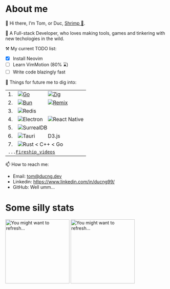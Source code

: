# About me

👋 Hi there, I’m Tom, or Duc, [Shrimp 🦐](https://translate.google.com/?sl=vi&tl=en&text=t%C3%B4m).

👀 A Full-stack Developer, who loves making tools, games and tinkering with new techologies in the wild.

⚒ My current TODO list:
- [x] Install Neovim
- [ ] Learn VimMotion (80% ⌛)
- [ ] Write code blazingly fast

🌱 Things for future me to dig into:

<table>
  <tbody>
    <tr><td>1.</td><td><a href="https://go.dev"><img src="https://img.shields.io/badge/go-%2300ADD8.svg?style=for-the-badge&logo=go&logoColor=white" alt="Go" /></a></td><td><a href="https://ziglang.org"><img src="https://img.shields.io/badge/Zig-%23F7A41D.svg?style=for-the-badge&logo=zig&logoColor=white" alt="Zig" /></a></td></tr>
    <tr><td>2.</td><td><a href="https://bun.sh"><img src="https://img.shields.io/badge/Bun-%23000000.svg?style=for-the-badge&logo=bun&logoColor=white" alt="Bun" /></a></td><td><a href="https://remix.run"><img src="https://img.shields.io/badge/remix-%23000.svg?style=for-the-badge&logo=remix&logoColor=white" alt="Remix" /></a></td></tr>
    <tr><td>3.</td><td colspan="2"><img src="https://img.shields.io/badge/redis-%23DD0031.svg?style=for-the-badge&logo=redis&logoColor=white" alt="Redis" /></td></tr>
    <tr><td>4.</td><td><img src="https://img.shields.io/badge/Electron-191970?style=for-the-badge&logo=Electron&logoColor=white" alt="Electron" /></td><td><img src="https://img.shields.io/badge/react_native-%2320232a.svg?style=for-the-badge&logo=react&logoColor=%2361DAFB" alt="React Native" /></td></tr>
    <tr><td>5.</td><td colspan="2"><img src="https://img.shields.io/badge/SurrealDB-FF00A0?style=for-the-badge&logo=surrealdb&logoColor=white" alt="SurrealDB" /></td></tr>
    <tr><td>6.</td><td><img src="https://img.shields.io/badge/tauri-%2324C8DB.svg?style=for-the-badge&logo=tauri&logoColor=%23FFFFFF" alt="Tauri" /></td><td>D3.js</td></tr>
    <tr><td>7.</td><td colspan="2"><img src="https://img.shields.io/badge/rust-%23000000.svg?style=for-the-badge&logo=rust&logoColor=white" alt="Rust" /> &lt; C++ &lt; Go</td></tr>
    <tr><td colspan="3"><code>...<a href="https://www.youtube.com/@Fireship/videos">Fireship_videos</a></code></td></tr>
  </tbody>
</table>

📫 How to reach me:
- Email: tom@ducng.dev
- Linkedin: https://www.linkedin.com/in/ducng99/
- GitHub: Well umm...

# Some silly stats

<span>
  <img height="200" src="https://github-readme-stats-ducng99.vercel.app/api?username=ducng99&show_icons=true&custom_title=Stats&rank_icon=github&theme=tokyonight" alt="You might want to refresh..." />
  <img height="200" src="https://github-readme-stats-ducng99.vercel.app/api/top-langs/?username=ducng99&exclude_repo=KDU,MemoryModule,GoldDigger-CPP,Dungeon,CSGO-Internal&langs_count=8&hide=cmake&layout=compact&theme=tokyonight" alt="You might want to refresh..." />
</span>
